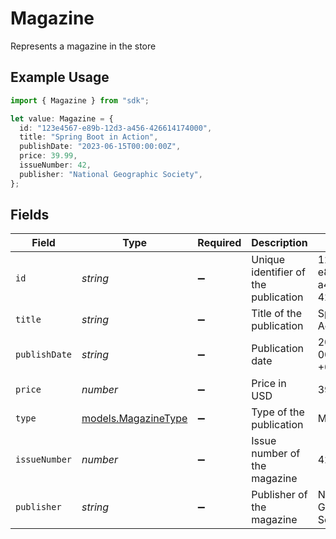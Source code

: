 # Magazine

Represents a magazine in the store

## Example Usage

```typescript
import { Magazine } from "sdk";

let value: Magazine = {
  id: "123e4567-e89b-12d3-a456-426614174000",
  title: "Spring Boot in Action",
  publishDate: "2023-06-15T00:00:00Z",
  price: 39.99,
  issueNumber: 42,
  publisher: "National Geographic Society",
};
```

## Fields

| Field                                            | Type                                             | Required                                         | Description                                      | Example                                          |
| ------------------------------------------------ | ------------------------------------------------ | ------------------------------------------------ | ------------------------------------------------ | ------------------------------------------------ |
| `id`                                             | *string*                                         | :heavy_minus_sign:                               | Unique identifier of the publication             | 123e4567-e89b-12d3-a456-426614174000             |
| `title`                                          | *string*                                         | :heavy_minus_sign:                               | Title of the publication                         | Spring Boot in Action                            |
| `publishDate`                                    | *string*                                         | :heavy_minus_sign:                               | Publication date                                 | 2023-06-15 00:00:00 +0000 UTC                    |
| `price`                                          | *number*                                         | :heavy_minus_sign:                               | Price in USD                                     | 39.99                                            |
| `type`                                           | [models.MagazineType](../models/magazinetype.md) | :heavy_minus_sign:                               | Type of the publication                          | Magazine                                         |
| `issueNumber`                                    | *number*                                         | :heavy_minus_sign:                               | Issue number of the magazine                     | 42                                               |
| `publisher`                                      | *string*                                         | :heavy_minus_sign:                               | Publisher of the magazine                        | National Geographic Society                      |